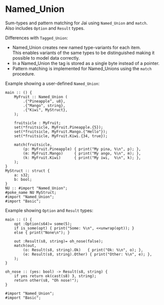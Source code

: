 # Named_Union

Sum-types and pattern matching for Jai using `Named_Union` and `match`.  
Also includes `Option` and `Result` types.

Differences with `Tagged_Union`:
- Named_Union creates new named type-variants for each item.  
This enables variants of the same types to be distinguished making it possible to model data correctly.
- In a Named_Union the tag is stored as a single byte instead of a pointer.
- Pattern matching is implemented for Named_Unions using the `match` procedure.

Example showing a user-defined `Named_Union`:
```jai
main :: () {
    MyFruit :: Named_Union (
        .{"Pineapple", u8},
        .{"Mango", string},
        .{"Kiwi", MyStruct},
    );

    fruitsicle : MyFruit;
    set(*fruitsicle, MyFruit.Pineapple.{5});
    set(*fruitsicle, MyFruit.Mango.{"Hello"});
    set(*fruitsicle, MyFruit.Kiwi.{34, true});

    match(fruitsicle,
        (p: MyFruit.Pineapple) { print("My pina, %\n", p); },
        (m: MyFruit.Mango)     { print("My ango, %\n", m); },
        (k: MyFruit.Kiwi)      { print("My iwi,  %\n", k); },
    );
}
MyStruct :: struct {
    a: s32;
    b: bool;
}
NU :: #import "Named_Union";
#poke_name NU MyStruct;
#import "Named_Union";
#import "Basic";
```

Example showing `Option` and `Result` types:
```jai
main :: () {
    opt :Option(s64)= some(5);
    if is_some(opt) { print("Some: %\n", <<unwrap(opt)); }
    else { print("None\n"); }

    out :Result(s8, string)= oh_nose(false);
    match(out,
        (o: Result(s8, string).Ok)   { print("Ok: %\n", o); },
        (e: Result(s8, string).Other) { print("Other: %\n", e); },
    );
}

oh_nose :: (yes: bool) -> Result(s8, string) {
    if yes return ok(cast(s8) 3, string);
    return other(s8, "Oh nose!");
}

#import "Named_Union";
#import "Basic";
```
